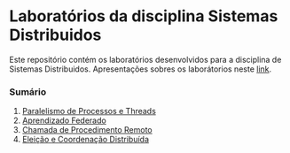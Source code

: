 # Laboratórios da disciplina Sistemas Distribuidos

Este repositório contém os laboratórios desenvolvidos para a disciplina de Sistemas Distribuidos. Apresentações sobres os laborátorios neste [link](https://www.youtube.com/playlist?list=PLgnO_TjsYDDG7lx_hOaSMQPOYw3d5K7m9).

### Sumário
1.  [Paralelismo de Processos e Threads](Lab_1)
2.  [Aprendizado Federado](Lab_2)
3.  [Chamada de Procedimento Remoto](Lab_3)
4.  [Eleição e Coordenação Distribuída](Lab_6)
